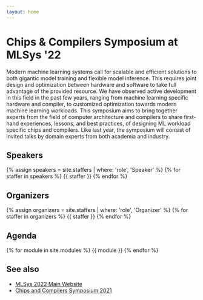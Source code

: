 ```yaml
---
layout: home
---
```


# Chips & Compilers Symposium at MLSys '22

Modern machine learning systems call for scalable and efficient solutions to both gigantic model training and flexible model inference.
This requires joint design and optimization between hardware and software to take full advantage of the provided resource.
We have observed active development in this field in the past few years, ranging from machine learning specific hardware and compiler, to customized optimization towards modern machine learning workloads.
This symposium aims to bring together experts from the field of computer architecture and compilers to share first-hand experiences, lessons, and best practices, of designing ML workload specific chips and compilers.
Like last year, the symposium will consist of invited talks by domain experts from both academia and industry.



## Speakers

{% assign speakers = site.staffers | where: 'role', 'Speaker' %}
{% for staffer in speakers %}
{{ staffer }}
{% endfor %}

<div style="clear: both;"></div>

## Organizers

{% assign organizers = site.staffers | where: 'role', 'Organizer' %}
{% for staffer in organizers %}
{{ staffer }}
{% endfor %}

<div style="clear: both;"></div>

## Agenda

{% for module in site.modules %}
{{ module }}
{% endfor %}

## See also

- [MLSys 2022 Main Website](https://mlsys.org/)
- [Chips and Compilers Symposium 2021](https://chips-compilers-mlsys-21.github.io/)
